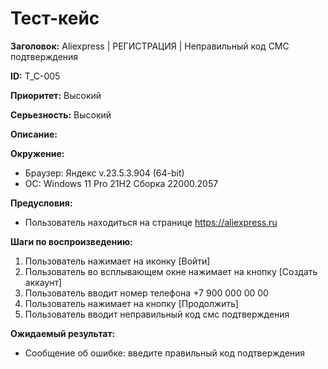 # Тест-кейс

**Заголовок:**  Aliexpress | РЕГИСТРАЦИЯ | Неправильный код СМС подтверждения

**ID:** T_C-005

 **Приоритет:** Высокий

 **Серьезность:** Высокий

**Описание:**

**Окружение:**  

* Браузер: Яндекс v.23.5.3.904 (64-bit)
* OC: Windows 11 Pro 21H2 Сборка 22000.2057

**Предусловия:**

* Пользователь находиться на странице <https://aliexpress.ru>

**Шаги по воспроизведению:**

1. Пользователь нажимает на иконку [Войти]
2. Пользователь во всплывающем окне нажимает на кнопку [Создать аккаунт]
3. Пользователь вводит номер телефона +7 900 000 00 00
4. Пользователь нажимает на кнопку [Продолжить]
5. Пользователь вводит неправильный код смс подтверждения

**Ожидаемый результат:**

* Сообщение об ошибке: введите правильный код подтверждения
